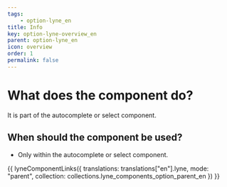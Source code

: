 ```yaml
---
tags: 
    - option-lyne_en
title: Info
key: option-lyne-overview_en
parent: option-lyne_en
icon: overview
order: 1
permalink: false
---
```


# What does the component do?
It is part of the autocomplete or select component.

## When should the component be used?
* Only within the autocomplete or select component.

{{ lyneComponentLinks({
  translations: translations["en"].lyne,
  mode: "parent",
  collection: collections.lyne_components_option_parent_en
}) }}